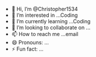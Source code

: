 - 👋 Hi, I’m @Christopher1534
- 👀 I’m interested in ...Coding
- 🌱 I’m currently learning ...Coding
- 💞️ I’m looking to collaborate on ...
- 📫 How to reach me ...email
- 😄 Pronouns: ...
- ⚡ Fun fact: ...

<!---
Christopher1534/Christopher1534 is a ✨ special ✨ repository because its `README.md` (this file) appears on your GitHub profile.
You can click the Preview link to take a look at your changes.
--->
